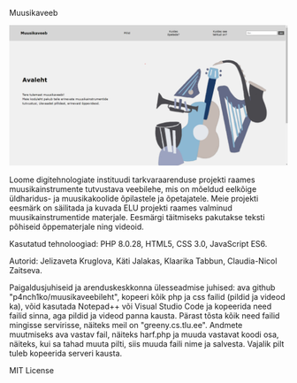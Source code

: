 Muusikaveeb

![Avalehe pilt](https://raw.githubusercontent.com/p4nch1ko/muusikaveebileht/main/veebileht.png)


Loome digitehnologiate instituudi tarkvaraarenduse projekti raames muusikainstrumente tutvustava veebilehe, mis on mõeldud eelkõige üldharidus- ja muusikakoolide õpilastele ja õpetajatele. Meie projekti eesmärk on säilitada ja kuvada ELU projekti raames valminud muusikainstrumentide materjale. Eesmärgi täitmiseks pakutakse teksti põhiseid õppematerjale ning videoid.

Kasutatud tehnoloogiad:
PHP 8.0.28, HTML5, CSS 3.0, JavaScript ES6.

Autorid:
Jelizaveta Kruglova, Käti Jalakas, Klaarika Tabbun, Claudia-Nicol Zaitseva.

Paigaldusjuhiseid ja arenduskeskkonna ülesseadmise juhised: 
ava github "p4nch1ko/muusikaveebileht", kopeeri kõik php ja css failid (pildid ja videod ka), võid kasutada Notepad++ või Visual Studio Code ja kopeerida need failid sinna, aga pildid ja videod panna kausta. Pärast tõsta kõik need failid mingisse servirisse, näiteks meil on "greeny.cs.tlu.ee".
Andmete muutmiseks ava vastav fail, näiteks harf.php ja muuda vastavat koodi osa, näiteks, kui sa tahad muuta pilti, siis muuda faili nime ja salvesta. Vajalik pilt tuleb kopeerida serveri kausta.

MIT License



